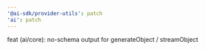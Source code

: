 ```yaml
---
'@ai-sdk/provider-utils': patch
'ai': patch
---
```


feat (ai/core): no-schema output for generateObject / streamObject
